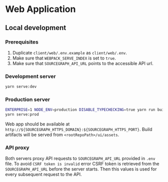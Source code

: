 # Web Application

## Local development

### Prerequisites

1. Duplicate `client/web/.env.example` as `client/web/.env`.
2. Make sure that `WEBPACK_SERVE_INDEX` is set to `true`.
3. Make sure that `SOURCEGRAPH_API_URL` points to the accessible API url.

### Development server

```sh
yarn serve:dev
```

### Production server

```sh
ENTERPRISE=1 NODE_ENV=production DISABLE_TYPECHECKING=true yarn run build
yarn serve:prod
```

Web app should be available at `http://${SOURCEGRAPH_HTTPS_DOMAIN}:${SOURCEGRAPH_HTTPS_PORT}`.
Build artifacts will be served from `<rootRepoPath>/ui/assets`.

### API proxy

Both servers proxy API requests to `SOURCEGRAPH_API_URL` provided in `.env` file. To avoid `CSRF token is invalid` error
CSRF token is retrieved from the `SOURCEGRAPH_API_URL` before the server starts. Then this values is used for every subsequent request to the API.

